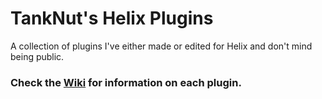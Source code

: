 # TankNut's Helix Plugins
A collection of plugins I've either made or edited for Helix and don't mind being public.

### Check the [Wiki](https://github.com/TankNut/helix-plugins/wiki) for information on each plugin.
